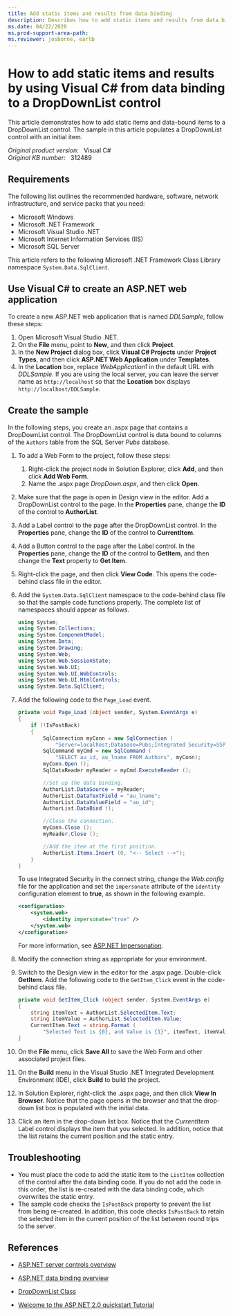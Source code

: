 ```yaml
---
title: Add static items and results from data binding
description: Describes how to add static items and results from data binding to a DropDownList control by using Visual C#.
ms.date: 04/22/2020
ms.prod-support-area-path:
ms.reviewer: josborne, earlb
---
```

# How to add static items and results by using Visual C# from data binding to a DropDownList control

This article demonstrates how to add static items and data-bound items to a DropDownList control. The sample in this article populates a DropDownList control with an initial item.

_Original product version:_ &nbsp; Visual C#  
_Original KB number:_ &nbsp; 312489

## Requirements

The following list outlines the recommended hardware, software, network infrastructure, and service packs that you need:

- Microsoft Windows
- Microsoft .NET Framework
- Microsoft Visual Studio .NET
- Microsoft Internet Information Services (IIS)
- Microsoft SQL Server

This article refers to the following Microsoft .NET Framework Class Library namespace `System.Data.SqlClient`.

## Use Visual C# to create an ASP.NET web application

To create a new ASP.NET web application that is named *DDLSample*, follow these steps:

1. Open Microsoft Visual Studio .NET.
2. On the **File** menu, point to **New**, and then click **Project**.
3. In the **New Project** dialog box, click **Visual C# Projects** under **Project Types**, and then click **ASP.NET Web Application** under **Templates**.
4. In the **Location** box, replace *WebApplication1* in the default URL with *DDLSample*. If you are using the local server, you can leave the server name as `http://localhost` so that the **Location** box displays `http://localhost/DDLSample`.

## Create the sample

In the following steps, you create an .aspx page that contains a DropDownList control. The DropDownList control is data bound to columns of the `Authors` table from the SQL Server *Pubs* database.

1. To add a Web Form to the project, follow these steps:

   1. Right-click the project node in Solution Explorer, click **Add**, and then click **Add Web Form**.
   2. Name the .aspx page *DropDown.aspx*, and then click **Open**.

2. Make sure that the page is open in Design view in the editor. Add a DropDownList control to the page. In the **Properties** pane, change the **ID** of the control to **AuthorList**.

3. Add a Label control to the page after the DropDownList control. In the **Properties** pane, change the **ID** of the control to **CurrentItem**.

4. Add a Button control to the page after the Label control. In the **Properties** pane, change the **ID** of the control to **GetItem**, and then change the **Text** property to **Get Item**.

5. Right-click the page, and then click **View Code**. This opens the code-behind class file in the editor.

6. Add the `System.Data.SqlClient` namespace to the code-behind class file so that the sample code functions properly. The complete list of namespaces should appear as follows.

    ```cs
    using System;
    using System.Collections;
    using System.ComponentModel;
    using System.Data;
    using System.Drawing;
    using System.Web;
    using System.Web.SessionState;
    using System.Web.UI;
    using System.Web.UI.WebControls;
    using System.Web.UI.HtmlControls;
    using System.Data.SqlClient;
    ```

7. Add the following code to the `Page_Load` event.

    ```cs
    private void Page_Load (object sender, System.EventArgs e)
    {
        if (!IsPostBack)
        {
            SqlConnection myConn = new SqlConnection (
                "Server=localhost;Database=Pubs;Integrated Security=SSPI");
            SqlCommand myCmd = new SqlCommand (
                "SELECT au_id, au_lname FROM Authors", myConn);
            myConn.Open ();
            SqlDataReader myReader = myCmd.ExecuteReader ();

            //Set up the data binding.
            AuthorList.DataSource = myReader;
            AuthorList.DataTextField = "au_lname";
            AuthorList.DataValueField = "au_id";
            AuthorList.DataBind ();

            //Close the connection.
            myConn.Close ();
            myReader.Close ();

            //Add the item at the first position.
            AuthorList.Items.Insert (0, "<-- Select -->");
        }
    }
    ```

    To use Integrated Security in the connect string, change the *Web.config* file for the application and set the `impersonate` attribute of the `identity` configuration element to **true**, as shown in the following example.

    ```xml
    <configuration>
        <system.web>
            <identity impersonate="true" />
        </system.web>
    </configuration>
    ```

    For more information, see [ASP.NET Impersonation](/previous-versions/dotnet/netframework-1.1/xh507fc5(v=vs.71)).

8. Modify the connection string as appropriate for your environment.

9. Switch to the Design view in the editor for the .aspx page. Double-click **GetItem**. Add the following code to the `GetItem_Click` event in the code-behind class file.

    ```cs
    private void GetItem_Click (object sender, System.EventArgs e)
    {
        string itemText = AuthorList.SelectedItem.Text;
        string itemValue = AuthorList.SelectedItem.Value;
        CurrentItem.Text = string.Format (
            "Selected Text is {0}, and Value is {1}", itemText, itemValue);
    }
    ```

10. On the **File** menu, click **Save All** to save the Web Form and other associated project files.
11. On the **Build** menu in the Visual Studio .NET Integrated Development Environment (IDE), click **Build** to build the project.
12. In Solution Explorer, right-click the .aspx page, and then click **View In Browser**. Notice that the page opens in the browser and that the drop-down list box is populated with the initial data.

13. Click an item in the drop-down list box. Notice that the *CurrentItem* Label control displays the item that you selected. In addition, notice that the list retains the current position and the static entry.

## Troubleshooting

- You must place the code to add the static item to the `ListItem` collection of the control after the data binding code. If you do not add the code in this order, the list is re-created with the data binding code, which overwrites the static entry.
- The sample code checks the `IsPostBack` property to prevent the list from being re-created. In addition, this code checks `IsPostBack` to retain the selected item in the current position of the list between round trips to the server.

## References

- [ASP.NET server controls overview](https://support.microsoft.com/help/306459)

- [ASP.NET data binding overview](https://support.microsoft.com/help/307860)

- [DropDownList Class](/dotnet/api/system.web.ui.webcontrols.dropdownlist)

- [Welcome to the ASP.NET 2.0 quickstart Tutorial](http://quickstart.developerfusion.co.uk/quickstart/aspnet/)
